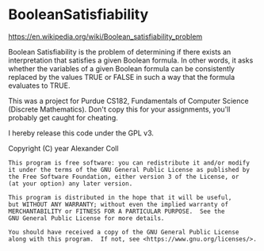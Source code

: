 # BooleanSatisfiability

https://en.wikipedia.org/wiki/Boolean_satisfiability_problem

Boolean Satisfiability is the problem of determining if there exists an interpretation that satisfies a given Boolean formula. In other words, it asks whether the variables of a given Boolean formula can be consistently replaced by the values TRUE or FALSE in such a way that the formula evaluates to TRUE.

This was a project for Purdue CS182, Fundamentals of Computer Science (Discrete Mathematics). Don't copy this for your assignments, you'll probably get caught for cheating.


I hereby release this code under the GPL v3. 

Copyright (C) year  Alexander Coll

    This program is free software: you can redistribute it and/or modify
    it under the terms of the GNU General Public License as published by
    the Free Software Foundation, either version 3 of the License, or
    (at your option) any later version.

    This program is distributed in the hope that it will be useful,
    but WITHOUT ANY WARRANTY; without even the implied warranty of
    MERCHANTABILITY or FITNESS FOR A PARTICULAR PURPOSE.  See the
    GNU General Public License for more details.

    You should have received a copy of the GNU General Public License
    along with this program.  If not, see <https://www.gnu.org/licenses/>.
